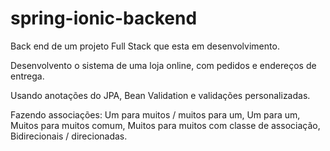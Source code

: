 # spring-ionic-backend
Back end de um projeto Full Stack que esta em desenvolvimento.

Desenvolvento o sistema de uma loja online, com pedidos e endereços de entrega.

Usando anotações do JPA, Bean Validation e validações personalizadas.

Fazendo associações: Um para muitos / muitos para um, Um para um, Muitos para muitos comum,
Muitos para muitos com classe de associação, Bidirecionais / direcionadas.
